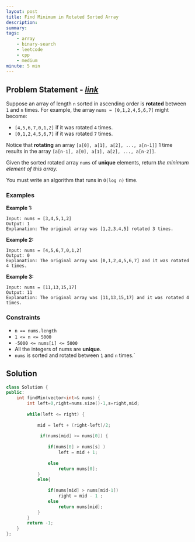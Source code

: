 ```yaml
---
layout: post
title: Find Minimum in Rotated Sorted Array
description: 
summary: 
tags:
    - array
    - binary-search
    - leetcode
    - cpp
    - medium
minute: 5 min
---
```


## Problem Statement - [*link*](https://leetcode.com/problems/find-minimum-in-rotated-sorted-array/)
Suppose an array of length `n` sorted in ascending order is **rotated** between `1` and `n` times. For example, the array `nums = [0,1,2,4,5,6,7]` might become:

+ `[4,5,6,7,0,1,2]` if it was rotated `4` times.
+ `[0,1,2,4,5,6,7]` if it was rotated `7` times.  

Notice that **rotating** an array `[a[0], a[1], a[2], ..., a[n-1]]` 1 time results in the array `[a[n-1], a[0], a[1], a[2], ..., a[n-2]]`.

Given the sorted rotated array `nums` of **unique** elements, return *the minimum element of this array.*

You must write an algorithm that runs in `O(log n)` time.

### Examples
**Example 1:**
```
Input: nums = [3,4,5,1,2]
Output: 1
Explanation: The original array was [1,2,3,4,5] rotated 3 times.
```

**Example 2:**
```
Input: nums = [4,5,6,7,0,1,2]
Output: 0
Explanation: The original array was [0,1,2,4,5,6,7] and it was rotated 4 times.
```

**Example 3:**
```
Input: nums = [11,13,15,17]
Output: 11
Explanation: The original array was [11,13,15,17] and it was rotated 4 times. 
```

### Constraints
+ `n == nums.length`
+ `1 <= n <= 5000`
+ `-5000 <= nums[i] <= 5000`
+ All the integers of nums are **unique**.
+ `nums` is sorted and rotated between `1` and `n` times.`

## Solution
```cpp
class Solution {
public:
    int findMin(vector<int>& nums) {
        int left=0,right=nums.size()-1,s=right,mid;
        
        while(left <= right) {
            
            mid = left + (right-left)/2;
            
             if(nums[mid] >= nums[0]) {
                
                if(nums[0] > nums[s] )
                    left = mid + 1;
                
                else
                    return nums[0];
            } 
            else{
                
                if(nums[mid] > nums[mid-1])
                    right = mid - 1 ;
                else
                    return nums[mid];
            } 
        }
        return -1;
    }
};
```

